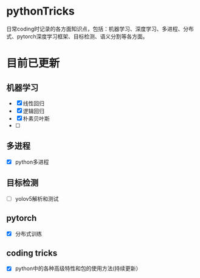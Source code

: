 # pythonTricks

日常coding时记录的各方面知识点，包括：机器学习、深度学习、多进程、分布式、pytorch深度学习框架、目标检测、语义分割等各方面。

# 目前已更新

## 机器学习
- [x] 线性回归
- [x] 逻辑回归
- [x] 朴素贝叶斯
- [ ] 

## 多进程
- [x] python多进程

## 目标检测
- [ ] yolov5解析和测试

## pytorch
- [x] 分布式训练

## coding tricks
- [x] python中的各种高级特性和包的使用方法(持续更新）
